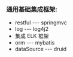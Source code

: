 ### 通用基础集成框架:

*	restful --- springmvc
*	log --- log4j2 <br>
*	集成 ELK 框架 
*	orm --- mybatis 
*	dataSource --- druid
